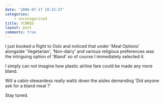 ```yaml
---
date: '2006-07-17 19:15:37'
categories:
    - uncategorised
title: YCNMIU
layout: post
comments: true
---
```


I just booked a flight to Oslo and noticed that under 'Meal Options'
alongside 'Vegetarian', 'Non-dairy' and various religious preferences
was the intriguing option of 'Bland' so of course I immediately selected
it.

I simply can not imagine how plastic airline fare could be made any more
bland.

Will a cabin stewardess really waltz down the aisles demanding 'Did
anyone ask for a bland meal ?'

Stay tuned.
